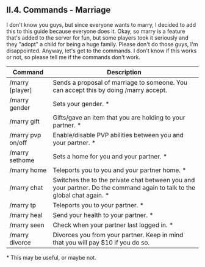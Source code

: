 <h2>II.4. Commands - Marriage</h2>

I don't know you guys, but since everyone wants to marry, I decided to add this to this guide because everyone does it.
Okay, so marry is a feature that's added to the server for fun, but some players took it seriously and they "adopt" a child for being a huge family.
Please don't do those guys, I'm disappointed. Anyway, let's get to the commands. I don't know if this works or not, so please tell me if the commands don't work.

| Command | Description |
| --- | --- |
| /marry [player] | Sends a proposal of marriage to someone. You can accept this by doing /marry accept.
| /marry gender | Sets your gender. *
| /marry gift | Gifts/gave an item that you are holding to your partner. *
| /marry pvp on/off | Enable/disable PVP abilities between you and your partner. *
| /marry sethome | Sets a home for you and your partner. *
| /marry home | Teleports you to you and your partner home. *
| /marry chat | Switches the to the private chat between you and your partner. Do the command again to talk to the global chat again. *
| /marry tp | Teleports you to your partner. *
| /marry heal | Send your health to your partner. *
| /marry seen | Check when your partner last logged in. *
| /marry divorce | Divorces you from your partner. Keep in mind that you will pay $10 if you do so.

\* This may be useful, or maybe not.
